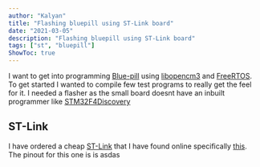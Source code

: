 ```yaml
---
author: "Kalyan"
title: "Flashing bluepill using ST-Link board"
date: "2021-03-05"
description: "Flashing bluepill using ST-Link board"
tags: ["st", "bluepill"]
ShowToc: true
---
```

I want to get into programming [Blue-pill](https://stm32-base.org/boards/STM32F103C8T6-Blue-Pill.html) using [libopencm3](https://libopencm3.org/) and [FreeRTOS](https://www.freertos.org/). To get started I wanted to compile few test programs to really get the feel for it. I needed a flasher as the small board doesnt have an inbuilt programmer like [STM32F4Discovery](https://www.st.com/en/evaluation-tools/stm32f4discovery.html)
## ST-Link
 I have ordered a cheap [ST-Link](https://www.st.com/en/development-tools/st-link-v2.html) that I have found online specifically [this](https://de.aliexpress.com/item/32676015777.html). The pinout for this one is is
 asdas
 
<!--stackedit_data:
eyJoaXN0b3J5IjpbMTk0MTcxMTQwMl19
-->
